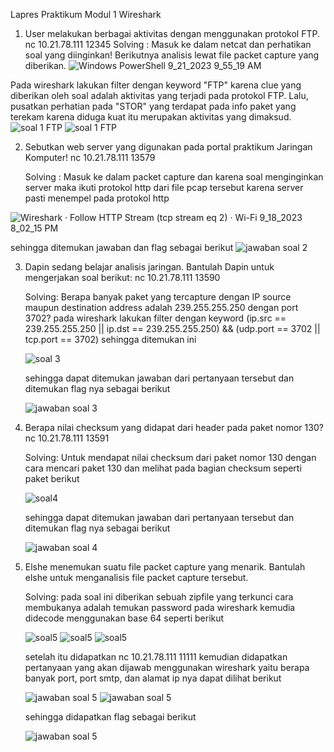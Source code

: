 Lapres Praktikum Modul 1 
Wireshark

1. User melakukan berbagai aktivitas dengan menggunakan protokol FTP.
   nc 10.21.78.111 12345
   Solving :
   Masuk ke dalam netcat dan perhatikan soal yang diinginkan! Berikutnya analisis lewat file packet capture yang diberikan.
![Windows PowerShell 9_21_2023 9_55_19 AM](https://github.com/fadhilad77/Lapres-jarkomm/blob/main/Screen%20Shot%202023-09-21%20at%2013.55.20.png)

Pada wireshark lakukan filter dengan keyword "FTP" karena clue yang diberikan oleh soal adalah aktivitas yang terjadi pada protokol FTP.
Lalu, pusatkan perhatian pada "STOR" yang terdapat pada info paket yang terekam karena diduga kuat itu merupakan aktivitas yang dimaksud.
![soal 1 FTP](https://github.com/fadhilad77/Lapres-jarkomm/blob/main/Screen%20Shot%202023-09-21%20at%2013.55.13.png)
![soal 1 FTP](https://github.com/fadhilad77/Lapres-jarkomm/blob/main/Screen%20Shot%202023-09-21%20at%2013.53.44.png)

2. Sebutkan web server yang digunakan pada portal praktikum Jaringan Komputer!
   nc 10.21.78.111 13579

   Solving :
   Masuk ke dalam packet capture dan karena soal menginginkan server maka ikuti protokol http dari file pcap tersebut karena server pasti menempel pada protokol http

![Wireshark · Follow HTTP Stream (tcp stream eq 2) · Wi-Fi 9_18_2023 8_02_15 PM](https://github.com/fadhilad77/Lapres-jarkomm/blob/main/Screen%20Shot%202023-09-20%20at%2021.30.30.png)

   sehingga ditemukan jawaban dan flag sebagai berikut
![jawaban soal 2](https://github.com/fadhilad77/Lapres-jarkomm/blob/main/Screen%20Shot%202023-09-20%20at%2021.31.12.png)

3. Dapin sedang belajar analisis jaringan. Bantulah Dapin untuk mengerjakan soal berikut:
   nc 10.21.78.111 13590

   Solving:
   Berapa banyak paket yang tercapture dengan IP source maupun destination address adalah 239.255.255.250 dengan port 3702?
   pada wireshark lakukan filter dengan keyword (ip.src == 239.255.255.250 || ip.dst == 239.255.255.250) && (udp.port == 3702 || tcp.port      == 3702) sehingga ditemukan ini

   ![soal 3](https://github.com/fadhilad77/Lapres-jarkomm/blob/main/Screen%20Shot%202023-09-20%20at%2022.03.52.png)

   sehingga dapat ditemukan jawaban dari pertanyaan tersebut dan ditemukan flag nya sebagai berikut

   ![jawaban soal 3](https://github.com/fadhilad77/Lapres-jarkomm/blob/main/Screen%20Shot%202023-09-20%20at%2022.04.06.png)


4. Berapa nilai checksum yang didapat dari header pada paket nomor 130?
   nc 10.21.78.111 13591

   Solving:
   Untuk mendapat nilai checksum dari paket nomor 130 dengan cara mencari paket 130 dan melihat pada bagian checksum seperti paket berikut

   ![soal4](https://github.com/fadhilad77/Lapres-jarkomm/blob/main/Screen%20Shot%202023-09-21%20at%2015.44.43.png)

   sehingga dapat ditemukan jawaban dari pertanyaan tersebut dan ditemukan flag nya sebagai berikut

   ![jawaban soal 4](https://github.com/fadhilad77/Lapres-jarkomm/blob/main/Screen%20Shot%202023-09-21%20at%2015.44.48.png)

5. Elshe menemukan suatu file packet capture yang menarik. Bantulah elshe untuk menganalisis file packet capture tersebut.

   Solving:
   pada soal ini diberikan sebuah zipfile yang terkunci cara membukanya adalah temukan password pada wireshark kemudia didecode menggunakan base 64 seperti berikut

   ![soal5](https://github.com/fadhilad77/Lapres-jarkomm/blob/main/Screen%20Shot%202023-09-20%20at%2022.16.42.png)
   ![soal5](https://github.com/fadhilad77/Lapres-jarkomm/blob/main/Screen%20Shot%202023-09-20%20at%2022.17.25.png)
   ![soal5](https://github.com/fadhilad77/Lapres-jarkomm/blob/main/Screen%20Shot%202023-09-20%20at%2022.17.09.png)

   setelah itu didapatkan nc 10.21.78.111 11111 kemudian didapatkan pertanyaan yang akan dijawab menggunakan wireshark yaitu berapa banyak port, port smtp, dan alamat ip nya dapat dilihat berikut

   ![jawaban soal 5](https://github.com/fadhilad77/Lapres-jarkomm/blob/main/Screen%20Shot%202023-09-20%20at%2022.18.06.png)
   ![jawaban soal 5](https://github.com/fadhilad77/Lapres-jarkomm/blob/main/Screen%20Shot%202023-09-20%20at%2022.18.25.png)

   sehingga didapatkan flag sebagai berikut
   
   ![jawaban soal 5](https://github.com/fadhilad77/Lapres-jarkomm/blob/main/Screen%20Shot%202023-09-20%20at%2022.18.54.png)
